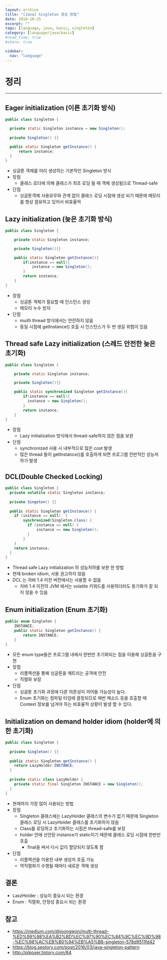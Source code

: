 ```yaml
---
layout: archive
title: "[Java] Singleton 생성 방법"
date: 2018-10-25
excerpt: ""
tags: [language, java, basic, singleton]
category: [language/java/basic]
#read_time: true
#share: true

sidebar:
  nav: "language"
---
```


# 정리

* * *

## Eager initialization (이른 초기화 방식)

```java
public class Singleton {

  private static Singleton instance = new Singleton();
  
  private Singleton() {}

  public static Singleton getInstance() {
      return instance;
  }
}
```

* 싱글톤 객체를 미리 생성하는 기본적인 Singleton 방식
* 장점
  * 클래스 로더에 의해 클래스가 최초 로딩 될 때 객체 생성됨으로 Thread-safe
* 단점
  * 싱글톤객체 사용유무와 관계 없이 클래스 로딩 시점에 생성 되기 때문에 메모리를 항상 점유하고 있어서 비효율적

## Lazy initialization (늦은 초기화 방식)

```java
public class Singleton {

    private static Singleton instance;

    private Singleton(){}

    public static Singleton getInstance(){
        if(instance == null){
            instance = new Singleton();
        }
        return instance;
    }
}
```

* 장점
  * 싱글톤 객체가 필요할 때 인스턴스 생성
  * 메모리 누수 방지
* 단점
  * muilti thread 방식에서는 안전하지 않음
  * 동일 시점에 getInstance() 호출 시 인스턴스가 두 번 생길 위험이 있음

## Thread safe Lazy initialization (스레드 안전한 늦은 초기화)

``` java
public class Singleton {

    private static Singleton instance;

    private Singleton(){}

    public static synchronized Singleton getInstance(){
        if(instance == null){
          instance = new Singleton();
        }
        return instance;
    }
}
```

* 장점
  * Lazy initialization 방식에서 thread-safe하지 않은 점을 보완
* 단점
  * synchronized 사용 시 내부적으로 많은 cost 발생
  * 많은 thread 들이 getInstance()를 호출하게 되면 프로그램 전반적인 성능저하가 발생

## DCL(Double Checked Locking)

```java
public class Singleton {
  private volatile static Singleton instance;
  
  private Singeton() {}
  
  public static Singleton getInstance() {
    if (instance == null)  {
        synchronized(Singleton.class) {
          if (instance == null) {
              instance == new Singleton();  
          }
        }
    }
    return instance;
  }
}
```

* Thread safe Lazy initialization 의 성능저하를 보완 한 방법
* 현재 broken idiom, 사용 권고하지 않음
* DCL 는 자바 1.4 이전 버전에서는 사용할 수 없음
  * 자바 1.4 이전의 JVM 에서는 volatile 키워드를 사용하더라도 동기화가 잘 되지 않을 수 있음

## Enum initialization (Enum 초기화)

```java
public enum Singleton {
    INSTANCE;
    public static Singleton getInstance() {
        return INSTANCE;
    }
}
```

* 모든 enum type들은 프로그램 내에서 한번만 초기화되는 점을 이용해 싱글톤을 구현
* 장점
  * 리플렉션을 통해 싱글톤을 깨트리는 공격에 안전
  * 직렬화 보장
* 단점
  * 싱글톤 초기화 과정에 다른 의존성이 끼어들 가능성이 높다.
  * Enum 초기화는 컴파일 타임에 결정되므로 매번 메소드 등을 호출할 때 Context 정보를 넘겨야 하는 비효율적 상황이 발생 할 수 있다.

## Initialization on demand holder idiom (holder에 의한 초기화)

```java
public class Singleton {
  
  private Singleton() {}
  
  public static Singleton getInstance() {
    return LazyHolder.INSTANCE;
  }
  
  private static class LazyHolder {
    private static final Singleton INSTANCE = new Singleton();  
  }
}
```

* 현재까지 가장 많이 사용되는 방법
* 장점
  * Singleton 클래스에는 LazyHolder 클래스의 변수가 없기 때문에 Singleton 클래스 로딩 시 LazyHolder 클래스를 초기화하지 않음
  * Class를 로딩하고 초기화하는 시점은 thread-safe를 보장
  * holder 안에 선언된 instance가 static이기 때문에 클래스 로딩 시점에 한번만 호출
    * final을 써서 다시 값이 할당되지 않도록 함
* 단점
  * 리플렉션을 이용한 내부 생성자 호출 가능
  * 역직렬화가 수행될 때마다 새로운 객체 생성

## 결론

* LaszHolder : 성능이 중요시 되는 환경
* Enum : 직렬화, 안정성 중요시 되는 환경

## 참고

* <https://medium.com/@joongwon/multi-thread-%ED%99%98%EA%B2%BD%EC%97%90%EC%84%9C%EC%9D%98-%EC%98%AC%EB%B0%94%EB%A5%B8-singleton-578d9511fd42>
* <https://blog.seotory.com/post/2016/03/java-singleton-pattern>
* <http://plposer.tistory.com/64>